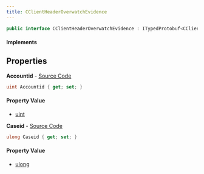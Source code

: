 ```yaml
---
title: CClientHeaderOverwatchEvidence
---
```


```csharp
public interface CClientHeaderOverwatchEvidence : ITypedProtobuf<CClientHeaderOverwatchEvidence>, INativeHandle
```

#### Implements

## Properties

**Accountid** - [Source Code](https://github.com/swiftly-solution/swiftlys2/blob/main/managed/src/SwiftlyS2.Generated/Protobufs/Interfaces/CClientHeaderOverwatchEvidence.cs#L13)

```csharp
uint Accountid { get; set; }
```

#### Property Value

- [uint](https://learn.microsoft.com/dotnet/api/system.uint32)

**Caseid** - [Source Code](https://github.com/swiftly-solution/swiftlys2/blob/main/managed/src/SwiftlyS2.Generated/Protobufs/Interfaces/CClientHeaderOverwatchEvidence.cs#L16)

```csharp
ulong Caseid { get; set; }
```

#### Property Value

- [ulong](https://learn.microsoft.com/dotnet/api/system.uint64)

